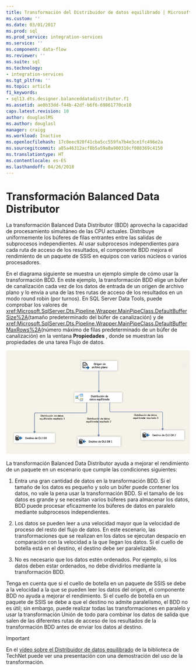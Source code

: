 ```yaml
---
title: Transformación del Distribuidor de datos equilibrado | Microsoft Docs
ms.custom: ''
ms.date: 03/01/2017
ms.prod: sql
ms.prod_service: integration-services
ms.service: ''
ms.component: data-flow
ms.reviewer: ''
ms.suite: sql
ms.technology:
- integration-services
ms.tgt_pltfrm: ''
ms.topic: article
f1_keywords:
- sql13.dts.designer.balanceddatadistributor.f1
ms.assetid: ae0b33dd-f44b-42df-b6f6-69861770ce10
caps.latest.revision: 10
author: douglaslMS
ms.author: douglasl
manager: craigg
ms.workload: Inactive
ms.openlocfilehash: 17c0eec920f41cba5cc559fa7b4e3ce1fc496e2a
ms.sourcegitcommit: a85a46312acf8b5a59a8a900310cf088369c4150
ms.translationtype: HT
ms.contentlocale: es-ES
ms.lasthandoff: 04/26/2018
---
```

# <a name="balanced-data-distributor-transformation"></a>Transformación Balanced Data Distributor
  La transformación Balanced Data Distributor (BDD) aprovecha la capacidad de procesamiento simultáneo de las CPU actuales. Distribuye uniformemente los búferes de filas entrantes entre las salidas de subprocesos independientes. Al usar subprocesos independientes para cada ruta de acceso de los resultados, el componente BDD mejora el rendimiento de un paquete de SSIS en equipos con varios núcleos o varios procesadores.  
  
 En el diagrama siguiente se muestra un ejemplo simple de cómo usar la transformación BDD. En este ejemplo, la transformación BDD elige un búfer de canalización cada vez de los datos de entrada de un origen de archivo plano y lo envía a una de las tres rutas de acceso de los resultados en un modo round robin (por turnos). En SQL Server Data Tools, puede comprobar los valores de <xref:Microsoft.SqlServer.Dts.Pipeline.Wrapper.MainPipeClass.DefaultBufferSize%2A>(tamaño predeterminado del búfer de canalización) y de <xref:Microsoft.SqlServer.Dts.Pipeline.Wrapper.MainPipeClass.DefaultBufferMaxRows%2A>(número máximo de filas predeterminado de un búfer de canalización) en la ventana **Propiedades** , donde se muestran las propiedades de una tarea Flujo de datos.  
  
 ![Distribuidor de datos equilibrado](../../../integration-services/data-flow/transformations/media/balanceddatadistributor.JPG "Distribuidor de datos equilibrado")  
  
 La transformación Balanced Data Distributor ayuda a mejorar el rendimiento de un paquete en un escenario que cumple las condiciones siguientes:  
  
1.  Entra una gran cantidad de datos en la transformación BDD. Si el tamaño de los datos es pequeño y solo un búfer puede contener los datos, no vale la pena usar la transformación BDD. Si el tamaño de los datos es grande y se necesitan varios búferes para almacenar los datos, BDD puede procesar eficazmente los búferes de datos en paralelo mediante subprocesos independientes.  
  
2.  Los datos se pueden leer a una velocidad mayor que la velocidad de proceso del resto del flujo de datos. En este escenario, las transformaciones que se realizan en los datos se ejecutan despacio en comparación con la velocidad a la que llegan los datos. Si el cuello de botella está en el destino, el destino debe ser paralelizable.  
  
3.  No es necesario que los datos estén ordenados. Por ejemplo, si los datos deben estar ordenados, no debe dividirlos mediante la transformación BDD.  
  
 Tenga en cuenta que si el cuello de botella en un paquete de SSIS se debe a la velocidad a la que se pueden leer los datos del origen, el componente BDD no ayuda a mejorar el rendimiento. Si el cuello de botella en un paquete de SSIS se debe a que el destino no admite paralelismo, el BDD no es útil; sin embargo, puede realizar todas las transformaciones en paralelo y usar la transformación Unión de todo para combinar los datos de salida que salen de las diferentes rutas de acceso de los resultados de la transformación BDD antes de enviar los datos al destino.  
  
> [!IMPORTANT]  
>  En el [vídeo sobre el Distribuidor de datos equilibrado](http://go.microsoft.com/fwlink/?LinkID=226278) de la biblioteca de TechNet puede ver una presentación con una demostración del uso de la transformación.  
  
  
